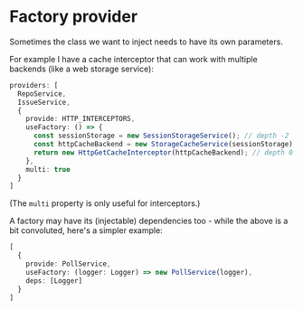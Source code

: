 
# Factory provider

Sometimes the class we want to inject needs to have its own parameters.

For example I have a cache interceptor that can work with multiple backends (like a web storage service):

```typescript
providers: [
  RepoService,
  IssueService,
  {
    provide: HTTP_INTERCEPTORS,
    useFactory: () => {
      const sessionStorage = new SessionStorageService(); // depth -2
      const httpCacheBackend = new StorageCacheService(sessionStorage); // depth -1
      return new HttpGetCacheInterceptor(httpCacheBackend); // depth 0
    },
    multi: true
  }
]
```

(The `multi` property is only useful for interceptors.)

A factory may have its (injectable) dependencies too - while the above is a bit convoluted, here's a simpler example:

```typescript
[
  {
    provide: PollService,
    useFactory: (logger: Logger) => new PollService(logger),
    deps: [Logger]
  }
]
```


